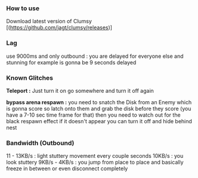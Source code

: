 ### How to use
Download latest version of Clumsy
[(https://github.com/jagt/clumsy/releases)]

### Lag
use 9000ms and only outbound
: you are delayed for everyone else and stunning for example is gonna be 9 seconds delayed

### Known Glitches

**Teleport :** Just turn it on go somewhere and turn it off again

**bypass arena respawn :** you need to snatch the Disk from an Enemy which is gonna score so latch onto them and grab the disk before they score (you have a 7-10 sec time frame for that) 
then you need to watch out for the black respawn effect if it doesn't appear you can turn it off and hide behind nest

### Bandwidth (Outbound) 
11 - 13KB/s : light stuttery movement every couple seconds
10KB/s : you look stuttery
9KB/s - 4KB/s  : you jump from place to place and basically freeze in between or even disconnect completely
